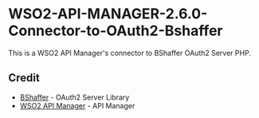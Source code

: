 # WSO2-API-MANAGER-2.6.0-Connector-to-OAuth2-Bshaffer
This is a WSO2 API Manager's connector to BShaffer OAuth2 Server PHP.

## Credit
* [BShaffer](https://bshaffer.github.io/oauth2-server-php-docs/) - OAuth2 Server Library
* [WSO2 API Manager](https://apim.docs.wso2.com/en/latest/) - API Manager
